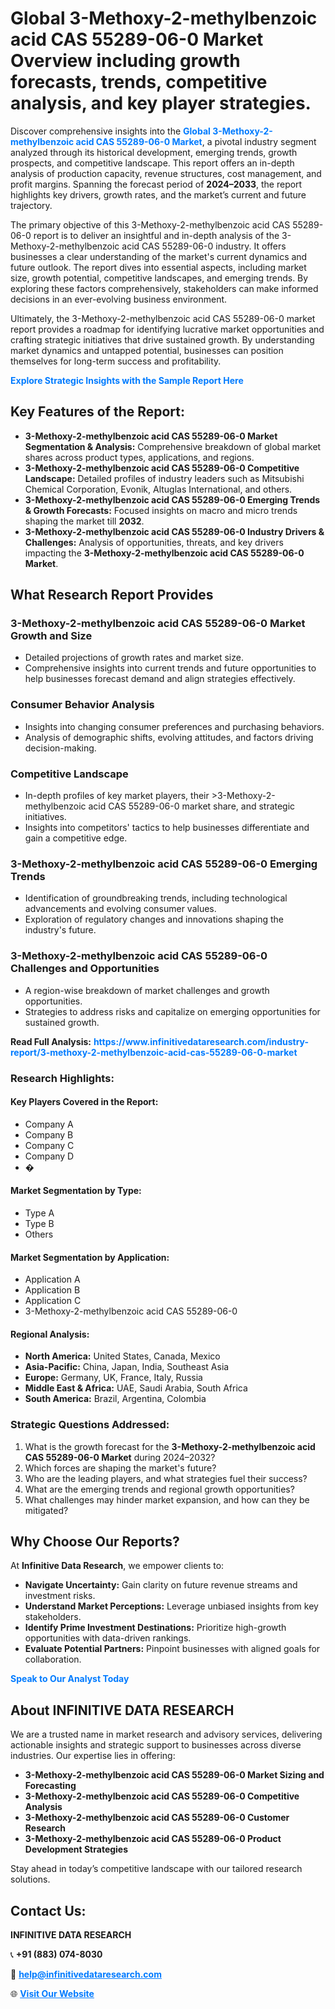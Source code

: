 <h1>Global 3-Methoxy-2-methylbenzoic acid CAS 55289-06-0 Market Overview including growth forecasts, trends, competitive analysis, and key player strategies.</h1>
<p>
Discover comprehensive insights into the 
<a href="https://www.infinitivedataresearch.com/industry-report/3-methoxy-2-methylbenzoic-acid-cas-55289-06-0-market" rel="dofollow" style="color: #007BFF; text-decoration: none;"><strong>Global 3-Methoxy-2-methylbenzoic acid CAS 55289-06-0 Market</strong></a>, a pivotal industry segment analyzed through its historical development, emerging trends, growth prospects, and competitive landscape. This report offers an in-depth analysis of production capacity, revenue structures, cost management, and profit margins. Spanning the forecast period of <strong>2024–2033</strong>, the report highlights key drivers, growth rates, and the market’s current and future trajectory.
</p>
<p>
The primary objective of this 3-Methoxy-2-methylbenzoic acid CAS 55289-06-0 report is to deliver an insightful and in-depth analysis of the 3-Methoxy-2-methylbenzoic acid CAS 55289-06-0 industry. It offers businesses a clear understanding of the market's current dynamics and future outlook. The report dives into essential aspects, including market size, growth potential, competitive landscapes, and emerging trends. By exploring these factors comprehensively, stakeholders can make informed decisions in an ever-evolving business environment.
</p>
<p>
Ultimately, the 3-Methoxy-2-methylbenzoic acid CAS 55289-06-0 market report provides a roadmap for identifying lucrative market opportunities and crafting strategic initiatives that drive sustained growth. By understanding market dynamics and untapped potential, businesses can position themselves for long-term success and profitability.
</p>
<p>
<a href="https://www.infinitivedataresearch.com/request-sample/reportId=110492" style="color: #007BFF; text-decoration: none;"><strong>Explore Strategic Insights with the Sample Report Here</strong></a>
</p>

<h2>Key Features of the Report:</h2>
<ul>
<li><strong>3-Methoxy-2-methylbenzoic acid CAS 55289-06-0 Market Segmentation & Analysis:</strong> Comprehensive breakdown of global market shares across product types, applications, and regions.</li>
<li><strong>3-Methoxy-2-methylbenzoic acid CAS 55289-06-0 Competitive Landscape:</strong> Detailed profiles of industry leaders such as Mitsubishi Chemical Corporation, Evonik, Altuglas International, and others.</li>
<li><strong>3-Methoxy-2-methylbenzoic acid CAS 55289-06-0 Emerging Trends & Growth Forecasts:</strong> Focused insights on macro and micro trends shaping the market till <strong>2032</strong>.</li>
<li><strong>3-Methoxy-2-methylbenzoic acid CAS 55289-06-0 Industry Drivers & Challenges:</strong> Analysis of opportunities, threats, and key drivers impacting the <strong>3-Methoxy-2-methylbenzoic acid CAS 55289-06-0 Market</strong>.</li>
</ul>

<h2>What Research Report Provides</h2>
<h3>3-Methoxy-2-methylbenzoic acid CAS 55289-06-0 Market Growth and Size</h3>
<ul>
<li>Detailed projections of growth rates and market size.</li>
<li>Comprehensive insights into current trends and future opportunities to help businesses forecast demand and align strategies effectively.</li>
</ul>

<h3>Consumer Behavior Analysis</h3>
<ul>
<li>Insights into changing consumer preferences and purchasing behaviors.</li>
<li>Analysis of demographic shifts, evolving attitudes, and factors driving decision-making.</li>
</ul>

<h3>Competitive Landscape</h3>
<ul>
<li>In-depth profiles of key market players, their >3-Methoxy-2-methylbenzoic acid CAS 55289-06-0 market share, and strategic initiatives.</li>
<li>Insights into competitors' tactics to help businesses differentiate and gain a competitive edge.</li>
</ul>

<h3>3-Methoxy-2-methylbenzoic acid CAS 55289-06-0 Emerging Trends</h3>
<ul>
<li>Identification of groundbreaking trends, including technological advancements and evolving consumer values.</li>
<li>Exploration of regulatory changes and innovations shaping the industry's future.</li>
</ul>

<h3>3-Methoxy-2-methylbenzoic acid CAS 55289-06-0 Challenges and Opportunities</h3>
<ul>
<li>A region-wise breakdown of market challenges and growth opportunities.</li>
<li>Strategies to address risks and capitalize on emerging opportunities for sustained growth.</li>
</ul>
<p><strong>Read Full Analysis:</strong> <a href="https://www.infinitivedataresearch.com/industry-report/3-methoxy-2-methylbenzoic-acid-cas-55289-06-0-market" rel="dofollow" style="color: #007BFF; text-decoration: none;"><strong>https://www.infinitivedataresearch.com/industry-report/3-methoxy-2-methylbenzoic-acid-cas-55289-06-0-market</strong></a></p>
<h3>Research Highlights:</h3>
<h4>Key Players Covered in the Report:</h4>
<ul><li>Company A</li><li>Company B</li><li>Company C</li><li>Company D</li><li>�</li></ul>
<h4>Market Segmentation by Type:</h4>
<ul><li>Type A</li><li>Type B</li><li>Others</li></ul>
<h4>Market Segmentation by Application:</h4>
<ul><li>Application A</li><li>Application B</li><li>Application C</li><li>3-Methoxy-2-methylbenzoic acid CAS 55289-06-0</li></ul>

<h4>Regional Analysis:</h4>
<ul>
<li><strong>North America:</strong> United States, Canada, Mexico</li>
<li><strong>Asia-Pacific:</strong> China, Japan, India, Southeast Asia</li>
<li><strong>Europe:</strong> Germany, UK, France, Italy, Russia</li>
<li><strong>Middle East & Africa:</strong> UAE, Saudi Arabia, South Africa</li>
<li><strong>South America:</strong> Brazil, Argentina, Colombia</li>
</ul>

<h3>Strategic Questions Addressed:</h3>
<ol>
<li>What is the growth forecast for the <strong>3-Methoxy-2-methylbenzoic acid CAS 55289-06-0 Market</strong> during 2024–2032?</li>
<li>Which forces are shaping the market's future?</li>
<li>Who are the leading players, and what strategies fuel their success?</li>
<li>What are the emerging trends and regional growth opportunities?</li>
<li>What challenges may hinder market expansion, and how can they be mitigated?</li>
</ol>

<h2>Why Choose Our Reports?</h2>
<p>At <strong>Infinitive Data Research</strong>, we empower clients to:</p>
<ul>
<li><strong>Navigate Uncertainty:</strong> Gain clarity on future revenue streams and investment risks.</li>
<li><strong>Understand Market Perceptions:</strong> Leverage unbiased insights from key stakeholders.</li>
<li><strong>Identify Prime Investment Destinations:</strong> Prioritize high-growth opportunities with data-driven rankings.</li>
<li><strong>Evaluate Potential Partners:</strong> Pinpoint businesses with aligned goals for collaboration.</li>
</ul>
<p><a href="https://www.infinitivedataresearch.com/industry-report/3-methoxy-2-methylbenzoic-acid-cas-55289-06-0-market" rel="dofollow" style="color: #007BFF; text-decoration: none;"><strong>Speak to Our Analyst Today</strong></a></p>

<h2>About INFINITIVE DATA RESEARCH</h2>
<p>We are a trusted name in market research and advisory services, delivering actionable insights and strategic support to businesses across diverse industries. Our expertise lies in offering:</p>
<ul>
<li><strong>3-Methoxy-2-methylbenzoic acid CAS 55289-06-0 Market Sizing and Forecasting</strong></li>
<li><strong>3-Methoxy-2-methylbenzoic acid CAS 55289-06-0 Competitive Analysis</strong></li>
<li><strong>3-Methoxy-2-methylbenzoic acid CAS 55289-06-0 Customer Research</strong></li>
<li><strong>3-Methoxy-2-methylbenzoic acid CAS 55289-06-0 Product Development Strategies</strong></li>
</ul>
<p>Stay ahead in today’s competitive landscape with our tailored research solutions.</p>

<h2>Contact Us:</h2>
<p><strong>INFINITIVE DATA RESEARCH</strong></p>
<p>📞 <strong>+91 (883) 074-8030</strong></p>
<p>📧 <strong><a href="mailto:help@infinitivedataresearch.com" style="color: #007BFF;">help@infinitivedataresearch.com</a></strong></p>
<p>🌐 <strong><a href="https://www.infinitivedataresearch.com" rel="dofollow" style="color: #007BFF;">Visit Our Website</a></strong></p>